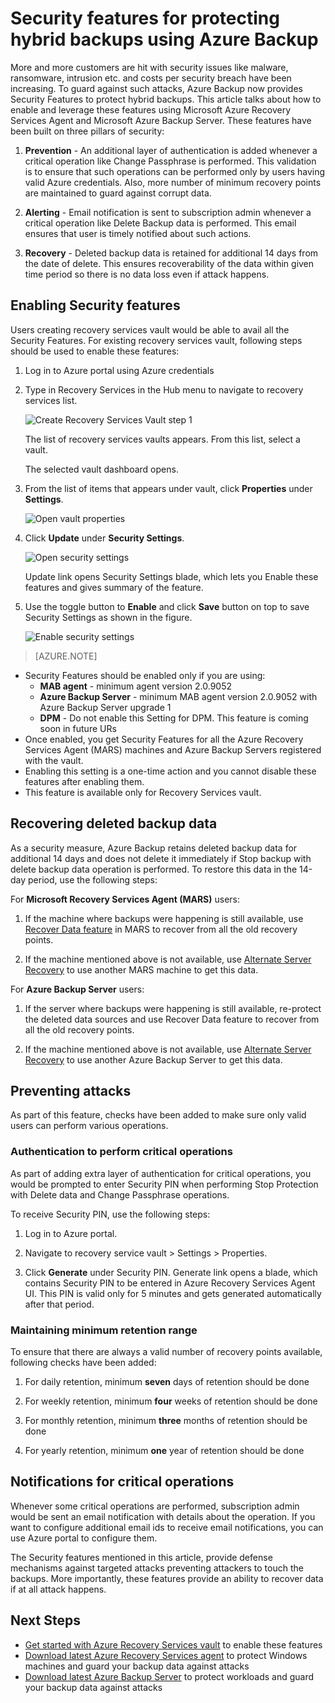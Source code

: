 <properties
	pageTitle="Security Features for protecting hybrid backups using Azure Backup | Microsoft Azure"
	description="Learn how to use security features in Azure Backup to make backups more secure"
	services="backup"
	documentationCenter=""
	authors="JPallavi"
	manager="vijayts"
	editor=""/>

<tags
	ms.service="backup"
	ms.workload="storage-backup-recovery"
	ms.tgt_pltfrm="na"
	ms.devlang="na"
	ms.topic="article"
	ms.date="11/02/2016"
	ms.author="JPallavi" />
  
# Security features for protecting hybrid backups using Azure Backup
More and more customers are hit with security issues like malware, ransomware, intrusion etc. and costs per security breach have been increasing. To guard against such attacks, Azure Backup now provides Security Features to protect hybrid backups. This article talks about how to enable and leverage these features using Microsoft Azure Recovery Services Agent and Microsoft Azure Backup Server. These features have been built on three pillars of security:

1. **Prevention** - An additional layer of authentication is added whenever a critical operation like Change Passphrase is performed. This validation is to ensure that such operations can be performed only by users having valid Azure credentials. Also, more number of minimum recovery points are maintained to guard against corrupt data. 

2. **Alerting** - Email notification is sent to subscription admin whenever a critical operation like Delete Backup data is performed. This email ensures that user is timely notified about such actions.

3. **Recovery** - Deleted backup data is retained for additional 14 days from the date of delete. This ensures recoverability of the data within given time period so there is no data loss even if attack happens.

## Enabling Security features 
Users creating recovery services vault would be able to avail all the Security Features. For existing recovery services vault, following steps should be used to enable these features:

1. Log in to Azure portal using Azure credentials

2. Type in Recovery Services in the Hub menu to navigate to recovery services list. 

	![Create Recovery Services Vault step 1](./media/backup-azure-security-feature/browse-to-rs-vaults.png) <br/>

	The list of recovery services vaults appears. From this list, select a vault. 
	
	The selected vault dashboard opens.
	
3. From the list of items that appears under vault, click **Properties** under **Settings**.

	![Open vault properties](./media/backup-azure-security-feature/vault-list-properties.png)

4. Click **Update** under **Security Settings**.

	![Open security settings](./media/backup-azure-security-feature/security-settings-update.png)
	
	Update link opens Security Settings blade, which lets you Enable these features and gives summary of the feature.
	
5. Use the toggle button to **Enable** and click **Save** button on top to save Security Settings as shown in the figure.

	![Enable security settings](./media/backup-azure-security-feature/enable-security-settings.png)

> [AZURE.NOTE]
- Security Features should be enabled only if you are using: <br/>
	- **MAB agent** - minimum agent version 2.0.9052 <br/>
	- **Azure Backup Server** - minimum MAB agent version 2.0.9052 with Azure Backup Server upgrade 1 <br/>
	- **DPM** - Do not enable this Setting for DPM. This feature is coming soon in future URs <br/>
- Once enabled, you get Security Features for all the Azure Recovery Services Agent (MARS) machines and Azure Backup Servers registered with the vault. <br/>
- Enabling this setting is a one-time action and you cannot disable these features after enabling them. <br/>
- This feature is available only for Recovery Services vault.

## Recovering deleted backup data
As a security measure, Azure Backup retains deleted backup data for additional 14 days and does not delete it immediately if Stop backup with delete backup data operation is performed. To restore this data in the 14-day period, use the following steps:

For **Microsoft Recovery Services Agent (MARS)** users:

1. If the machine where backups were happening is still available, use [Recover Data feature](backup-azure-restore-windows-server.md) in MARS to recover from all the old recovery points.

2. If the machine mentioned above is not available, use [Alternate Server Recovery](backup-azure-restore-windows-server.md) to use another MARS machine to get this data.

For **Azure Backup Server** users:

1. If the server where backups were happening is still available, re-protect the deleted data sources and use Recover Data feature to recover from all the old recovery points.

2. If the machine mentioned above is not available, use [Alternate Server Recovery](backup-azure-alternate-dpm-server.md) to use another Azure Backup Server to get this data.

## Preventing attacks
As part of this feature, checks have been added to make sure only valid users can perform various operations.

### Authentication to perform critical operations
As part of adding extra layer of authentication for critical operations, you would be prompted to enter Security PIN when performing Stop Protection with Delete data and Change Passphrase operations. 

To receive Security PIN, use the following steps:

1. Log in to Azure portal.

2. Navigate to recovery service vault > Settings > Properties.

3. Click **Generate** under Security PIN. Generate link opens a blade, which contains Security PIN to be entered in Azure Recovery Services Agent UI. 
	This PIN is valid only for 5 minutes and gets generated automatically after that period.
	
### Maintaining minimum retention range
To ensure that there are always a valid number of recovery points available, following checks have been added:

1. For daily retention, minimum **seven** days of retention should be done

2. For weekly retention, minimum **four** weeks of retention should be done

3. For monthly retention, minimum **three** months of retention should be done

4. For yearly retention, minimum **one** year of retention should be done

## Notifications for critical operations
Whenever some critical operations are performed, subscription admin would be sent an email notification with details about the operation. If you want to configure additional email ids to receive email notifications, you can use Azure portal to configure them.

The Security features mentioned in this article, provide defense mechanisms against targeted attacks preventing attackers to touch the backups. More importantly, these features provide an ability to recover data if at all attack happens.

## Next Steps

- [Get started with Azure Recovery Services vault](backup-azure-vms-first-look-arm.md) to enable these features
- [Download latest Azure Recovery Services agent](backup-configure-vault.md) to protect Windows machines and guard your backup data against attacks
- [Download latest Azure Backup Server](backup-azure-microsoft-azure-backup.md) to protect workloads and guard your backup data against attacks
